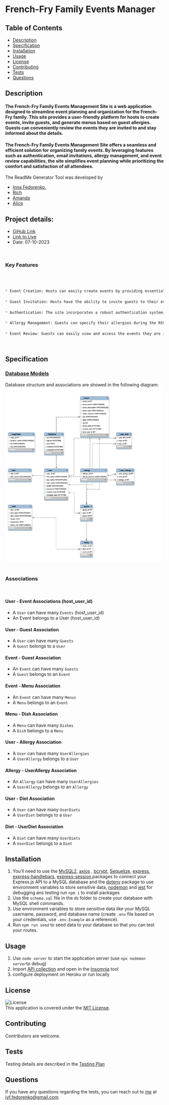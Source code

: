 # French-Fry Family Events Manager
## Table of Contents
- [Description](#description)
- [Specification](#specification)
- [Installation]( #installation)
- [Usage](#usage)
- [License](#license)
- [Contributing](#contributing)
- [Tests](#tests)
- [Questions](#questions) 
##  Description
#### The French-Fry Family Events Management Site is a web application designed to streamline event planning and organization for the French-Fry family. This site provides a user-friendly platform for hosts to create events, invite guests, and generate menus based on guest allergies. Guests can conveniently review the events they are invited to and stay informed about the details. 
#### The French-Fry Family Events Management Site offers a seamless and efficient solution for organizing family events. By leveraging features such as authentication, email invitations, allergy management, and event review capabilities, the site simplifies event planning while prioritizing the comfort and satisfaction of all attendees.
The ReadMe Generator Tool was developed by 
* [Inna Fedorenko, ](https://github.com/InnaFedorenko)
* [Rich](https://github.com/rstreep)
* [Amanda](https://github.com/mayamous3)
* [Alice](https://github.com/aliceli083)
​
## Project details:
- [GiHub Link](https://github.com/rstreep/french-fry-event/)
- [Link to Live](https://french-fry-event-83fa51ccd940.herokuapp.com/)
- Date: 07-10-2023
​

​
​
​
### Key Features
​
```md
​
* Event Creation: Hosts can easily create events by providing essential information such as event name, date, time, location, and a brief description.
​
* Guest Invitation: Hosts have the ability to invite guests to their events by sending email invitations through the site. Guests will receive email notifications containing event details and a link to RSVP.
​
* Authentication: The site incorporates a robust authentication system, allowing users to create new accounts or log in using their email and password. This ensures secure access to event management features.
​
* Allergy Management: Guests can specify their allergies during the RSVP process. The site utilizes this information to generate customized menus that accommodate guests' dietary restrictions, ensuring a safe and enjoyable experience for everyone.
​
* Event Review: Guests can easily view and access the events they are invited to. Event details, including event name, date, time, location, and any additional information provided by the host, are readily available for review.
```
​
​
​
## Specification
### [Database Models](Documentation/model.pdf)
Database structure and associations are showed in the following diagram:
![DB schema](Documentation/db_schema.png)
​
### Associations
​
#### User - Event Associations (host_user_id)
* A `User` can have many `Events` (host_user_id)
* An Event belongs to a User (host_user_id)
#### User - Guest Association
* A `User` can have many `Guests`
* A `Guest` belongs to a `User`
#### Event - Guest Association
* An `Event` can have many `Guests`
* A `Guest` belongs to an `Event`
#### Event - Menu Association
* An `Event` can have many `Menus`
* A `Menu` belongs to an `Event`
#### Menu - Dish Association
* A `Menu` can have many `Dishes`
* A `Dish` belongs to a `Menu`
#### User - Allergy Association
* A `User` can have many `UserAllergies`
* A `UserAllergy` belongs to a `User`
#### Allergy - UserAllergy Association
* An `Allergy` can have many `UserAllergies`
* A `UserAllergy` belongs to an `Allergy`
#### User - Diet Association
* A `User` can have many `UserDiets`
* A `UserDiet` belongs to a `User`
#### Diet - UserDiet Association
* A `Diet` can have many `UserDiets`
* A `UserDiet` belongs to a `Diet`
​
##  Installation
1. You’ll need to use the [MySQL2](https://www.npmjs.com/package/mysql2), [axios](https://www.npmjs.com/package/axios) , [bcrypt](https://www.npmjs.com/package/bcrypt), [Sequelize](https://www.npmjs.com/package/sequelize),  [express](https://www.npmjs.com/package/express), [express-handlebars](https://www.npmjs.com/package/express-handlebars), [express-session](https://www.npmjs.com/package/express-session),packages to connect your Express.js API to a MySQL database and the [dotenv](https://www.npmjs.com/package/dotenv) package to use environment variables to store sensitive data, [nodemon](https://www.npmjs.com/package/nodemon) and [jest](https://www.npmjs.com/package/jest) for debugging ans testing
run `npm i` to install packages
2. Use the `schema.sql` file in the `db` folder to create your database with MySQL shell commands. 
3. Use environment variables to store sensitive data like your MySQL username, password, and database name (create `.env` file based on your credentials, use `.env.Example` as a reference).
4. Run `npm run seed` to seed data to your database so that you can test your routes.
​
##  Usage
1. Use `node server` to start the application server (use `npx nodemon server`to debug)
2. Import [API collection](Documentation/Project2_Insomnia_APIContracts.json) and open in the [Insomnia](https://docs.insomnia.rest/insomnia/install) tool
3. configure deployment on Heroku or run locally
​
## License
![License](https://img.shields.io/badge/License-MIT-yellow.svg)  
  This application is covered under the [MIT License](https://opensource.org/licenses/MIT).
##  Contributing
Contributors are welcome.
##  Tests
Testing details are described in the [Testing Plan](Documentation/TestPlan1/TestPlan.md)
##  Questions
If you have any questions regarding the tests, you can reach out to [me](https://github.com/InnaFedorenko) at 
[ivf.fedorenko@gmail.com](mailto:ivf.fedorenko@gmail.com).
